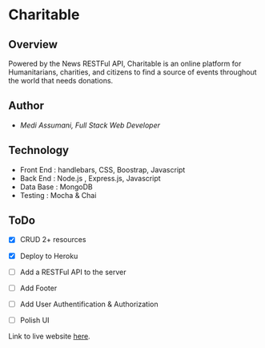 # Charitable

## Overview
Powered by the News RESTFul API, Charitable is an online platform for Humanitarians, charities, and citizens to find a source of events throughout the world that needs donations.


## Author

* <i>Medi Assumani, Full Stack Web Developer</i>

## Technology

* Front End : handlebars, CSS, Boostrap, Javascript
* Back End : Node.js , Express.js, Javascript
* Data Base : MongoDB
* Testing : Mocha & Chai

## ToDo

- [x] CRUD 2+ resources
- [x] Deploy to Heroku
- [ ] Add a RESTFul API to the server
- [ ] Add Footer
- [ ] Add User Authentification & Authorization
- [ ] Polish UI


Link to live website <a href="https://desolate-thicket-57149.herokuapp.com/">here</a>.

